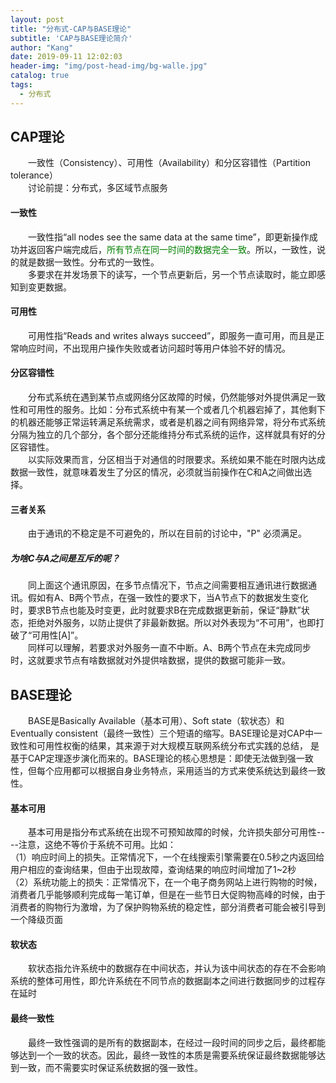 ```yaml
---
layout: post
title: "分布式-CAP与BASE理论"
subtitle: 'CAP与BASE理论简介'
author: "Kang"
date: 2019-09-11 12:02:03
header-img: "img/post-head-img/bg-walle.jpg"
catalog: true
tags:
  - 分布式
---
```


## CAP理论
&emsp;&emsp;一致性（Consistency）、可用性（Availability）和分区容错性（Partition tolerance）    
&emsp;&emsp;讨论前提：分布式，多区域节点服务   

#### 一致性 
&emsp;&emsp;一致性指“all nodes see the same data at the same time”，即更新操作成功并返回客户端完成后，<font color="green">所有节点在同一时间的数据完全一致</font>。所以，一致性，说的就是数据一致性。分布式的一致性。   
&emsp;&emsp;多要求在并发场景下的读写，一个节点更新后，另一个节点读取时，能立即感知到变更数据。   


#### 可用性 
&emsp;&emsp;可用性指“Reads and writes always succeed”，即服务一直可用，而且是正常响应时间，不出现用户操作失败或者访问超时等用户体验不好的情况。   


#### 分区容错性
&emsp;&emsp;分布式系统在遇到某节点或网络分区故障的时候，仍然能够对外提供满足一致性和可用性的服务。比如：分布式系统中有某一个或者几个机器宕掉了，其他剩下的机器还能够正常运转满足系统需求，或者是机器之间有网络异常，将分布式系统分隔为独立的几个部分，各个部分还能维持分布式系统的运作，这样就具有好的分区容错性。   
&emsp;&emsp;以实际效果而言，分区相当于对通信的时限要求。系统如果不能在时限内达成数据一致性，就意味着发生了分区的情况，必须就当前操作在C和A之间做出选择。

#### 三者关系
&emsp;&emsp;由于通讯的不稳定是不可避免的，所以在目前的讨论中，"P" 必须满足。

##### 为啥C与A之间是互斥的呢？
&emsp;&emsp;同上面这个通讯原因，在多节点情况下，节点之间需要相互通讯进行数据通讯。假如有A、B两个节点，在强一致性的要求下，当A节点下的数据发生变化时，要求B节点也能及时变更，此时就要求B在完成数据更新前，保证“静默”状态，拒绝对外服务，以防止提供了非最新数据。所以对外表现为“不可用”，也即打破了“可用性[A]”。  
&emsp;&emsp;同样可以理解，若要求对外服务一直不中断。A、B两个节点在未完成同步时，这就要求节点有啥数据就对外提供啥数据，提供的数据可能非一致。  



## BASE理论
&emsp;&emsp;BASE是Basically Available（基本可用）、Soft state（软状态）和 Eventually consistent（最终一致性）三个短语的缩写。BASE理论是对CAP中一致性和可用性权衡的结果，其来源于对大规模互联网系统分布式实践的总结， 是基于CAP定理逐步演化而来的。BASE理论的核心思想是：即使无法做到强一致性，但每个应用都可以根据自身业务特点，采用适当的方式来使系统达到最终一致性。

#### 基本可用
&emsp;&emsp;基本可用是指分布式系统在出现不可预知故障的时候，允许损失部分可用性----注意，这绝不等价于系统不可用。比如：  
（1）响应时间上的损失。正常情况下，一个在线搜索引擎需要在0.5秒之内返回给用户相应的查询结果，但由于出现故障，查询结果的响应时间增加了1~2秒   
（2）系统功能上的损失：正常情况下，在一个电子商务网站上进行购物的时候，消费者几乎能够顺利完成每一笔订单，但是在一些节日大促购物高峰的时候，由于消费者的购物行为激增，为了保护购物系统的稳定性，部分消费者可能会被引导到一个降级页面    
 
#### 软状态
&emsp;&emsp;软状态指允许系统中的数据存在中间状态，并认为该中间状态的存在不会影响系统的整体可用性，即允许系统在不同节点的数据副本之间进行数据同步的过程存在延时

#### 最终一致性
&emsp;&emsp;最终一致性强调的是所有的数据副本，在经过一段时间的同步之后，最终都能够达到一个一致的状态。因此，最终一致性的本质是需要系统保证最终数据能够达到一致，而不需要实时保证系统数据的强一致性。
